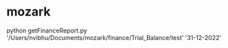 # mozark

python getFinanceReport.py '/Users/nvibhu/Documents/mozark/finance/Trial_Balance/test' '31-12-2022'